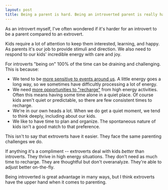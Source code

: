 ```yaml
---
layout: post
title: Being a parent is hard. Being an introverted parent is really hard.
---
```

As an introvert myself, I've often wondered if it's harder for an introvert to be a parent compared to an extrovert.

Kids require a lot of attention to keep them interested, learning, and happy. As parents it's our job to provide stimuli and direction. We also need to respond to our kids' incredible energy with care and joy.

For introverts "being on" 100% of the time can be draining and challenging. This is because:

- We tend to be [more sensitive to events around us](http://en.wikipedia.org/wiki/Quiet:_The_Power_of_Introverts_in_a_World_That_Can't_Stop_Talking#Physiology_of_temperament). A little energy goes a long way, so we sometimes have difficultly processing a lot of energy.
- We need [more opportunities to "recharge"](http://www.theatlantic.com/magazine/archive/2003/03/caring-for-your-introvert/302696/) from high energy activities. Often this means having some time alone in a quiet place. Of course kids aren't quiet or predictable, so there are few consistent times to recharge.
- We're in our own heads a lot. When we do get a quiet moment, we tend to think deeply, including about our kids.
- We like to have time to plan and organize. The spontaneous nature of kids isn't a good match to that preference.

This isn't to say that extroverts have it easier. They face the same parenting challenges we do. 

If anything it's a compliment -- extroverts deal with kids _better_ than introverts. They thrive in high energy situations. They don't need as much time to recharge. They are thoughtful but don't overanalyze. They're able to adjust better on-the-fly.

Being introverted is great advantage in many ways, but I think extroverts have the upper hand when it comes to parenting.